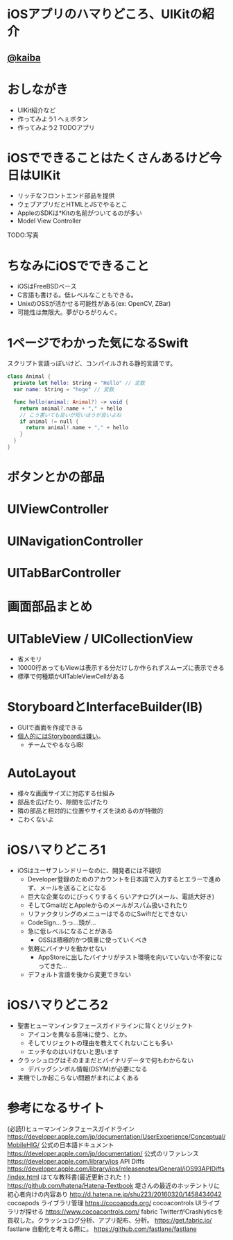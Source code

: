 # iOSアプリのハマりどころ、UIKitの紹介
## [@kaiba](https://twitter.com/kaiba)

# おしながき
- UIKit紹介など
- 作ってみよう1 へぇボタン
- 作ってみよう2 TODOアプリ

# iOSでできることはたくさんあるけど今日はUIKit
- リッチなフロントエンド部品を提供
- ウェブアプリだとHTMLとJSでやるとこ
- AppleのSDKは*Kitの名前がついてるのが多い
- Model View Controller

TODO:写真

# ちなみにiOSでできること
- iOSはFreeBSDベース
- C言語も書ける。低レベルなこともできる。
- UnixのOSSが活かせる可能性がある(ex: OpenCV, ZBar)
- 可能性は無限大。夢がひろがりんぐ。

# 1ページでわかった気になるSwift
スクリプト言語っぽいけど、コンパイルされる静的言語です。
```swift
class Animal {
  private let hello: String = "Hello" // 定数
  var name: String = "hoge" // 変数

  func hello(animal: Animal?) -> void {
    return animal?.name + "," + hello
    // こう書いても良いが短いほうが良いよね
    if animal != null {
      return animal!.name + "," + hello
    }
  }
}
```

# ボタンとかの部品

# UIViewController

# UINavigationController

# UITabBarController

# 画面部品まとめ

# UITableView / UICollectionView
- 省メモリ
- 10000行あってもViewは表示する分だけしか作られずスムーズに表示できる
- 標準で何種類かUITableViewCellがある

# StoryboardとInterfaceBuilder(IB)
- GUIで画面を作成できる
- [個人的にはStoryboardは嫌い](http://pokosho.com/b/archives/1826)。
  - チームでやるならIB!

# AutoLayout
- 様々な画面サイズに対応する仕組み
- 部品を広げたり、隙間を広げたり
- 隣の部品と相対的に位置やサイズを決めるのが特徴的
- こわくないよ

# iOSハマりどころ1
- iOSはユーザフレンドリーなのに、開発者には不親切
  - Developer登録のためのアカウントを日本語で入力するとエラーで進めず、メールを送ることになる
  - 巨大な企業なのにびっくりするくらいアナログ(メール、電話大好き)
  - そしてGmailだとAppleからのメールがスパム扱いされたり
  - リファクタリングのメニューはでるのにSwiftだとできない
  - CodeSign…うっ…頭が…
  - 急に低レベルになることがある
    - OSSは積極的かつ慎重に使っていくべき
  - 気軽にバイナリを動かせない
    - AppStoreに出したバイナリがテスト環境を向いていないか不安になってきた…
  - デフォルト言語を後から変更できない

# iOSハマりどころ2
- 聖書ヒューマンインタフェースガイドラインに背くとリジェクト
  - アイコンを異なる意味に使う、とか。
  - そしてリジェクトの理由を教えてくれないことも多い
  - エッチなのはいけないと思います
- クラッシュログはそのままだとバイナリデータで何もわからない
  - デバッグシンボル情報(DSYM)が必要になる
- 実機でしか起こらない問題がまれによくある

# 参考になるサイト
(必読!)ヒューマンインタフェースガイドライン
https://developer.apple.com/jp/documentation/UserExperience/Conceptual/MobileHIG/
公式の日本語ドキュメント
https://developer.apple.com/jp/documentation/
公式のリファレンス
https://developer.apple.com/library/ios
API Diffs
https://developer.apple.com/library/ios/releasenotes/General/iOS93APIDiffs/index.html
はてな教科書(最近更新された！)
https://github.com/hatena/Hatena-Textbook
堤さんの最近のホッテントリに初心者向けの内容あり
http://d.hatena.ne.jp/shu223/20160320/1458434042
cocoapods ライブラリ管理
https://cocoapods.org/
cocoacontrols UIライブラリが探せる
https://www.cocoacontrols.com/
fabric TwitterがCrashlyticsを買収した。クラッシュログ分析、アプリ配布、分析。
https://get.fabric.io/
fastlane 自動化を考える際に。
https://github.com/fastlane/fastlane
